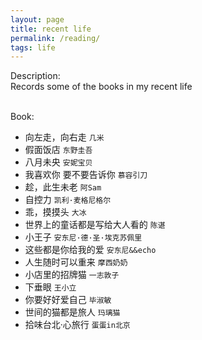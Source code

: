 ```yaml
---
layout: page
title: recent life
permalink: /reading/
tags: life
---
```


Description:    
Records some of the books in my recent life    

<br>
Book:    

* 向左走，向右走 `几米`    
* 假面饭店 `东野圭吾`   
* 八月未央 `安妮宝贝`    
* 我喜欢你 要不要告诉你 `慕容引刀`    
* 趁，此生未老 `阿Sam`    
* 自控力 `凯利·麦格尼格尔` 
* 乖，摸摸头 `大冰`
* 世界上的童话都是写给大人看的 `陈谌`
* 小王子 `安东尼·德·圣·埃克苏佩里`
* 这些都是你给我的爱 `安东尼&&echo`
* 人生随时可以重来 `摩西奶奶`
* 小店里的招牌猫 `一志敦子`
* 下垂眼 `王小立`
* 你要好好爱自己 `毕淑敏`
* 世间的猫都是旅人 `玛璃猫`
* 拾味台北·心旅行 `蛋蛋in北京`



